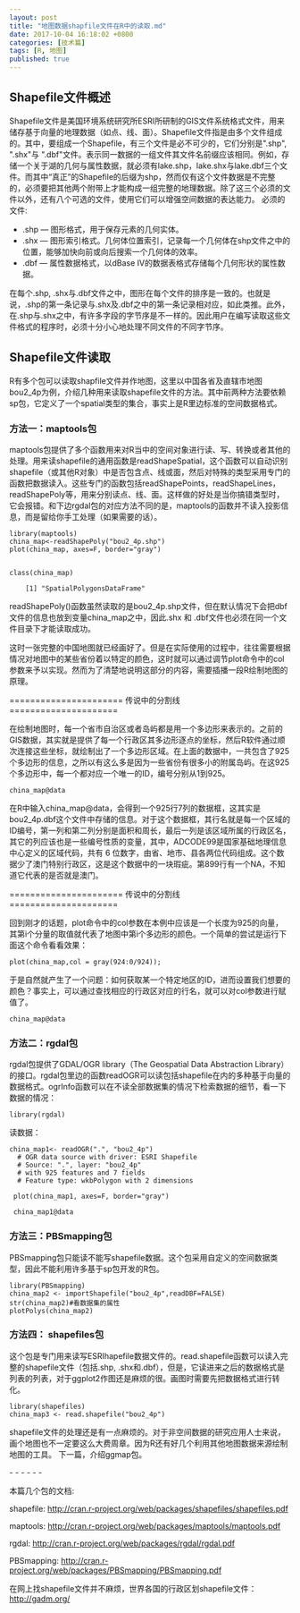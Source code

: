 ```yaml
---
layout: post
title: "地图数据shapfile文件在R中的读取.md"
date: 2017-10-04 16:18:02 +0800
categories: [技术篇]
tags: [R, 地图]
published: true
---
```

## Shapefile文件概述
Shapefile文件是美国环境系统研究所ESRI所研制的GIS文件系统格式文件，用来储存基于向量的地理数据（如点、线、面）。Shapefile文件指是由多个文件组成的。其中，要组成一个Shapefile，有三个文件是必不可少的，它们分别是".shp", ".shx"与 ".dbf"文件。表示同一数据的一组文件其文件名前缀应该相同。例如，存储一个关于湖的几何与属性数据，就必须有lake.shp，lake.shx与lake.dbf三个文件。而其中“真正”的Shapefile的后缀为shp，然而仅有这个文件数据是不完整的，必须要把其他两个附带上才能构成一组完整的地理数据。除了这三个必须的文件以外，还有八个可选的文件，使用它们可以增强空间数据的表达能力。
必须的文件:
* .shp — 图形格式，用于保存元素的几何实体。
* .shx — 图形索引格式。几何体位置索引，记录每一个几何体在shp文件之中的位置，能够加快向前或向后搜索一个几何体的效率。
* .dbf — 属性数据格式，以dBase IV的数据表格式存储每个几何形状的属性数据。

在每个.shp, .shx与.dbf文件之中，图形在每个文件的排序是一致的。也就是说，.shp的第一条记录与.shx及.dbf之中的第一条记录相对应，如此类推。此外，在.shp与.shx之中，有许多字段的字节序是不一样的。因此用户在编写读取这些文件格式的程序时，必须十分小心地处理不同文件的不同字节序。

## Shapefile文件读取
R有多个包可以读取shapfile文件并作地图，这里以中国各省及直辖市地图bou2_4p为例，介绍几种用来读取shapefile文件的方法。其中前两种方法要依赖sp包，它定义了一个spatial类型的集合，事实上是R里边标准的空间数据格式。

### 方法一：maptools包 
maptools包提供了多个函数用来对R当中的空间对象进行读、写、转换或者其他的处理。用来读shapefile的通用函数是readShapeSpatial，这个函数可以自动识别shapefile（或其他R对象）中是否包含点、线或面，然后对特殊的类型采用专门的函数把数据读入。这些专门的函数包括readShapePoints，readShapeLines，readShapePoly等，用来分别读点、线、面。这样做的好处是当你搞错类型时，它会报错。和下边rgdal包的对应方法不同的是，maptools的函数并不读入投影信息，而是留给你手工处理（如果需要的话）。

```
library(maptools) 
china_map<-readShapePoly("bou2_4p.shp") 
plot(china_map, axes=F, border="gray") 


class(china_map) 

	[1] "SpatialPolygonsDataFrame" 
```

readShapePoly()函数虽然读取的是bou2_4p.shp文件，但在默认情况下会把dbf文件的信息也放到变量china_map之中，因此.shx 和 .dbf文件也必须在同一个文件目录下才能读取成功。

这时一张完整的中国地图就已经画好了。但是在实际使用的过程中，往往需要根据情况对地图中的某些省份着以特定的颜色，这时就可以通过调节plot命令中的col参数来予以实现。然而为了清楚地说明这部分的内容，需要插播一段R绘制地图的原理。

====================== 传说中的分割线 =====================

在绘制地图时，每一个省市自治区或者岛屿都是用一个多边形来表示的。之前的 GIS数据，其实就是提供了每一个行政区其多边形逐点的坐标，然后R软件通过顺次连接这些坐标，就绘制出了一个多边形区域。在上面的数据中，一共包含了925个多边形的信息，之所以有这么多是因为一些省份有很多小的附属岛屿。在这925个多边形中，每一个都对应一个唯一的ID，编号分别从1到925。

```
china_map@data
```

在R中输入china_map@data，会得到一个925行7列的数据框，这其实是bou2_4p.dbf这个文件中存储的信息。对于这个数据框，其行名就是每一个区域的ID编号，第一列和第二列分别是面积和周长，最后一列是该区域所属的行政区名，其它的列应该也是一些编号性质的变量，其中，ADCODE99是国家基础地理信息中心定义的区域代码，共有 6 位数字，由省、地市、县各两位代码组成。这个数据少了澳门特别行政区，这是这个数据中的一块瑕疵。第899行有一个NA，不知道它代表的是否就是澳门。

====================== 传说中的分割线 =====================

回到刚才的话题，plot命令中的col参数在本例中应该是一个长度为925的向量，其第i个分量的取值就代表了地图中第i个多边形的颜色。一个简单的尝试是运行下面这个命令看看效果：

```
plot(china_map,col = gray(924:0/924));
```

于是自然就产生了一个问题：如何获取某一个特定地区的ID，进而设置我们想要的颜色？事实上，可以通过查找相应的行政区对应的行名，就可以对col参数进行赋值了。

```
china_map@data
```


### 方法二：rgdal包 
rgdal包提供了GDAL/OGR library（The Geospatial Data Abstraction Library）的接口。rgdal包里边的函数readOGR可以读包括shapefile在内的多种基于向量的数据格式。ogrInfo函数可以在不读全部数据集的情况下检索数据的细节，看一下数据的情况： 
```
library(rgdal)

```
读数据： 
```
china_map1<- readOGR(".", "bou2_4p") 
  # OGR data source with driver: ESRI Shapefile 
  # Source: ".", layer: "bou2_4p" 
  # with 925 features and 7 fields 
  # Feature type: wkbPolygon with 2 dimensions 

 plot(china_map1, axes=F, border="gray") 

 china_map1@data
```

### 方法三：PBSmapping包 
PBSmapping包只能读不能写shapefile数据。这个包采用自定义的空间数据类型，因此不能利用许多基于sp包开发的R包。 
```
library(PBSmapping)
china_map2 <- importShapefile("bou2_4p",readDBF=FALSE) 
str(china_map2)#看数据集的属性 
plotPolys(china_map2) 
```

### 方法四： shapefiles包 
这个包是专门用来读写ESRIhapefile数据文件的。read.shapefile函数可以读入完整的shapefile文件（包括.shp, .shx和.dbf），但是，它读进来之后的数据格式是列表的列表，对于ggplot2作图还是麻烦的很。画图时需要先把数据格式进行转化。 
```
library(shapefiles)
china_map3 <- read.shapefile("bou2_4p") 
```
shapefile文件的处理还是有一点麻烦的。对于非空间数据的研究应用人士来说，画个地图也不一定要这么大费周章。因为R还有好几个利用其他地图数据来源绘制地图的工具。 
下一篇，介绍ggmap包。 


\- - - - - -

本篇几个包的文档: 
  
shapefile: http://cran.r-project.org/web/packages/shapefiles/shapefiles.pdf

maptools: http://cran.r-project.org/web/packages/maptools/maptools.pdf

rgdal: http://cran.r-project.org/web/packages/rgdal/rgdal.pdf

PBSmapping: http://cran.r-project.org/web/packages/PBSmapping/PBSmapping.pdf

在网上找shapefile文件并不麻烦，世界各国的行政区划shapefile文件：http://gadm.org/


